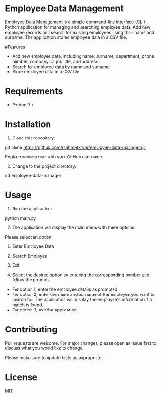 # Employee Data Management

Employee Data Management is a simple command-line interface (CLI) Python application for managing and searching employee data. Add new employee records and search for existing employees using their name and surname. The application stores employee data in a CSV file.

#Features

- Add new employee data, including name, surname, department, phone number, company ID, job title, and address
- Search for employee data by name and surname
- Store employee data in a CSV file

# Requirements

- Python 3.x

# Installation

1. Clone this repository:

git clone https://github.com/mehmetkrvar/employee-data-manager.git

Replace `mehmetkrvar` with your GitHub username.

2. Change to the project directory:

cd employee-data-manager

# Usage

1. Run the application:

python main.py

2. The application will display the main menu with three options:

Please select an option:
1. Enter Employee Data
2. Search Employee
3. Exit

3. Select the desired option by entering the corresponding number and follow the prompts.

- For option 1, enter the employee details as prompted.
- For option 2, enter the name and surname of the employee you want to search for. The application will display the employee's information if a match is found.
- For option 3, exit the application.

# Contributing

Pull requests are welcome. For major changes, please open an issue first to discuss what you would like to change.

Please make sure to update tests as appropriate.

# License

[MIT](https://choosealicense.com/licenses/mit/)



